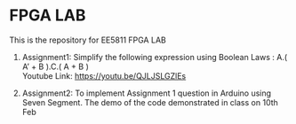 
# FPGA LAB

This is the repository for EE5811 FPGA LAB

1) Assignment1: Simplify the following expression using Boolean Laws : A.( A’ + B ).C.( A + B ) <br />
Youtube Link: https://youtu.be/QJLJSLGZlEs

2) Assignment2: To implement Assignment 1 question in Arduino using Seven Segment.
The demo of the code demonstrated in class on 10th Feb

